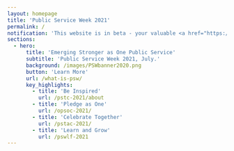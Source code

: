 ```yaml
---
layout: homepage
title: 'Public Service Week 2021'
permalink: /
notification: 'This website is in beta - your valuable <a href="https://www.google.com">feedback</a> will help us in improving it.'
sections:
  - hero:
      title: 'Emerging Stronger as One Public Service'
      subtitle: 'Public Service Week 2021, July.'
      background: /images/PSWbanner2020.png
      button: 'Learn More'
      url: /what-is-psw/
      key_highlights:
        - title: 'Be Inspired'
          url: /pstc-2021/about
        - title: 'Pledge as One'
          url: /opsoc-2021/
        - title: 'Celebrate Together'
          url: /pstac-2021/
        - title: 'Learn and Grow'
          url: /pswlf-2021
---
```



<!-- Type your notification here - the notification bar will not appear if this is empty. For other changes, refer to _data/homepage.yml to edit the homepage 
###### This website is in beta - your valuable [feedback](https://form.sg/#!/forms/govtech/5a9ce876b3a3b6006e6b8335){:target="_blank"} will help us in improving it.
-->
